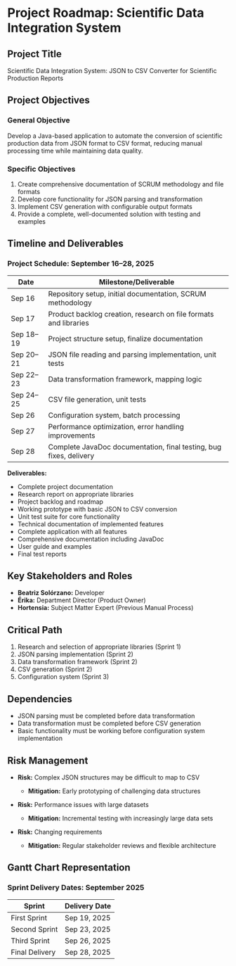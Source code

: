 # Project Roadmap: Scientific Data Integration System

## Project Title
Scientific Data Integration System: JSON to CSV Converter for Scientific Production Reports

## Project Objectives

### General Objective
Develop a Java-based application to automate the conversion of scientific production data from JSON format to CSV format, reducing manual processing time while maintaining data quality.

### Specific Objectives
1. Create comprehensive documentation of SCRUM methodology and file formats
2. Develop core functionality for JSON parsing and transformation
3. Implement CSV generation with configurable output formats
4. Provide a complete, well-documented solution with testing and examples

## Timeline and Deliverables

### Project Schedule: September 16–28, 2025

| Date         | Milestone/Deliverable                                              |
|--------------|--------------------------------------------------------------------|
| Sep 16       | Repository setup, initial documentation, SCRUM methodology         |
| Sep 17       | Product backlog creation, research on file formats and libraries   |
| Sep 18–19    | Project structure setup, finalize documentation                   |
| Sep 20–21    | JSON file reading and parsing implementation, unit tests          |
| Sep 22–23    | Data transformation framework, mapping logic                      |
| Sep 24–25    | CSV file generation, unit tests                                   |
| Sep 26       | Configuration system, batch processing                            |
| Sep 27       | Performance optimization, error handling improvements             |
| Sep 28       | Complete JavaDoc documentation, final testing, bug fixes, delivery|

**Deliverables:**
- Complete project documentation
- Research report on appropriate libraries
- Project backlog and roadmap
- Working prototype with basic JSON to CSV conversion
- Unit test suite for core functionality
- Technical documentation of implemented features
- Complete application with all features
- Comprehensive documentation including JavaDoc
- User guide and examples
- Final test reports

## Key Stakeholders and Roles
- **Beatriz Solórzano:** Developer
- **Érika:** Department Director (Product Owner)
- **Hortensia:** Subject Matter Expert (Previous Manual Process)

## Critical Path
1. Research and selection of appropriate libraries (Sprint 1)
2. JSON parsing implementation (Sprint 2)
3. Data transformation framework (Sprint 2)
4. CSV generation (Sprint 2)
5. Configuration system (Sprint 3)

## Dependencies
- JSON parsing must be completed before data transformation
- Data transformation must be completed before CSV generation
- Basic functionality must be working before configuration system implementation

## Risk Management
- **Risk:** Complex JSON structures may be difficult to map to CSV
  - **Mitigation:** Early prototyping of challenging data structures

- **Risk:** Performance issues with large datasets
  - **Mitigation:** Incremental testing with increasingly large data sets

- **Risk:** Changing requirements
  - **Mitigation:** Regular stakeholder reviews and flexible architecture

## Gantt Chart Representation

### Sprint Delivery Dates: September 2025

| Sprint         | Delivery Date |
|----------------|--------------|
| First Sprint   | Sep 19, 2025 |
| Second Sprint  | Sep 23, 2025 |
| Third Sprint   | Sep 26, 2025 |
| Final Delivery | Sep 28, 2025 |
